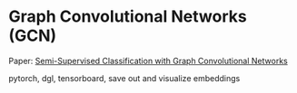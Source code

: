 # Graph Convolutional Networks (GCN)

Paper: [Semi-Supervised Classification with Graph Convolutional Networks](https://arxiv.org/pdf/1609.02907.pdf)


pytorch, dgl, tensorboard,
save out and visualize embeddings

